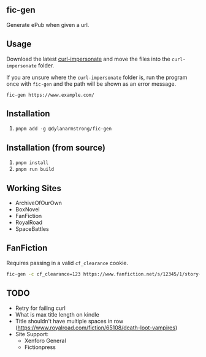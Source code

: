 ## fic-gen

Generate ePub when given a url.

## Usage

Download the latest [curl-impersonate](https://github.com/lwthiker/curl-impersonate/releases) and
move the files into the `curl-impersonate` folder.

If you are unsure where the `curl-impersonate` folder is, run the program once with `fic-gen` and
the path will be shown as an error message.

`fic-gen https://www.example.com/`

## Installation

1. `pnpm add -g @dylanarmstrong/fic-gen`

## Installation (from source)

1. `pnpm install`
2. `pnpm run build`

## Working Sites

* ArchiveOfOurOwn
* BoxNovel
* FanFiction
* RoyalRoad
* SpaceBattles

## FanFiction

Requires passing in a valid `cf_clearance` cookie.

```bash
fic-gen -c cf_clearance=123 https://www.fanfiction.net/s/12345/1/story-title
```

## TODO

* Retry for failing curl
* What is max title length on kindle
* Title shouldn't have multiple spaces in row (https://www.royalroad.com/fiction/65108/death-loot-vampires)
* Site Support:
    * Xenforo General
    * Fictionpress
